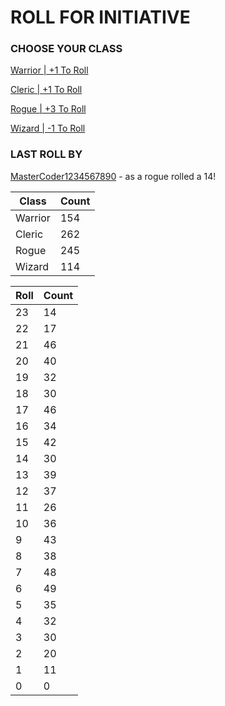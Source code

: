 # ROLL FOR INITIATIVE
### CHOOSE YOUR CLASS

[Warrior | +1 To Roll](https://github.com/benjaminsampica/benjaminsampica/issues/new?title=roll%7Cwarrior&body=Just+click+%27Submit+new+issue%27.)

[Cleric | +1 To Roll](https://github.com/benjaminsampica/benjaminsampica/issues/new?title=roll%7Ccleric&body=Just+click+%27Submit+new+issue%27.)

[Rogue | +3 To Roll](https://github.com/benjaminsampica/benjaminsampica/issues/new?title=roll%7Crogue&body=Just+click+%27Submit+new+issue%27.)

[Wizard | -1 To Roll](https://github.com/benjaminsampica/benjaminsampica/issues/new?title=roll%7Cwizard&body=Just+click+%27Submit+new+issue%27.)
### LAST ROLL BY
[MasterCoder1234567890](https://www.github.com/MasterCoder1234567890) - as a rogue rolled a 14!

|Class|Count|
|-|-|
|Warrior|154|
|Cleric|262|
|Rogue|245|
|Wizard|114|

|Roll|Count|
|-|-|
|23|14
|22|17
|21|46
|20|40
|19|32
|18|30
|17|46
|16|34
|15|42
|14|30
|13|39
|12|37
|11|26
|10|36
|9|43
|8|38
|7|48
|6|49
|5|35
|4|32
|3|30
|2|20
|1|11
|0|0
